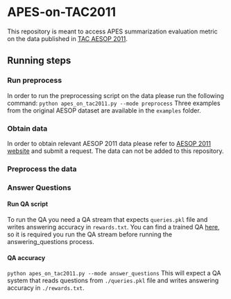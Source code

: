 # APES-on-TAC2011

This repository is meant to access APES summarization evaluation metric on the data published in [TAC AESOP 2011](https://tac.nist.gov/2011/Summarization/AESOP.2011.guidelines.html).

## Running steps
### Run preprocess
In order to run the preprocessing script on the data please run the following command:
```python apes_on_tac2011.py --mode preprocess```
Three examples from the original AESOP dataset are available in the `examples` folder.

### Obtain data
In order to obtain relevant AESOP 2011 data please refer to [AESOP 2011 website](https://tac.nist.gov/2011/Summarization/AESOP.2011.guidelines.html) and submit a request. The data can not be added to this repository.
### Preprocess the data

### Answer Questions
#### Run QA script
To run the QA you need a QA stream that expects `queries.pkl` file and writes answering accuracy in `rewards.txt`.
You can find a trained QA [here](https://github.com/mataney/rc-cnn-dailymail), so it is required you run the QA stream before running the answering_questions process.

#### QA accuracy

```python apes_on_tac2011.py --mode answer_questions```
This will expect a QA system that reads questions from `./queries.pkl` file and writes answering accuracy in `./rewards.txt`.
